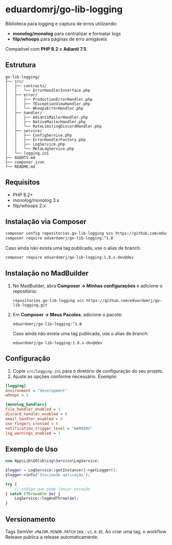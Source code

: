 # eduardomrj/go-lib-logging

Biblioteca para logging e captura de erros utilizando:

- **monolog/monolog** para centralizar e formatar logs
- **filp/whoops** para páginas de erro amigáveis

Compatível com **PHP 8.2** e **Adianti 7.5**.

## Estrutura

```
go-lib-logging/
├── src/
│   ├── contracts/
│   │   └── ErrorHandlerInterface.php
│   ├── error/
│   │   ├── ProductionErrorHandler.php
│   │   ├── TExceptionViewHandler.php
│   │   └── WhoopsErrorHandler.php
│   ├── handler/
│   │   ├── AdiantiMailerHandler.php
│   │   ├── NativeMailerHandler.php
│   │   └── RateLimitingDiscordHandler.php
│   ├── service/
│   │   ├── ConfigService.php
│   │   ├── ErrorHandlerFactory.php
│   │   ├── LogService.php
│   │   └── MetaLogService.php
│   └── logging.ini
├── AGENTS.md
├── composer.json
└── README.md
```

## Requisitos

- PHP 8.2+
- monolog/monolog 3.x
- filp/whoops 2.x

## Instalação via Composer

```sh
composer config repositories.go-lib-logging vcs https://github.com/eduardomrj/go-lib-logging.git
composer require eduardomrj/go-lib-logging:^1.0
```

Caso ainda não exista uma tag publicada, use o alias de branch:

```sh
composer require eduardomrj/go-lib-logging:1.0.x-dev@dev
```

## Instalação no MadBuilder

1. No MadBuilder, abra **Composer → Minhas configurações** e adicione o repositório:

   ```
   repositories.go-lib-logging vcs https://github.com/eduardomrj/go-lib-logging.git
   ```

2. Em **Composer → Meus Pacotes**, adicione o pacote:

   ```
   eduardomrj/go-lib-logging:^1.0
   ```

   Caso ainda não exista uma tag publicada, use o alias de branch:

   ```
   eduardomrj/go-lib-logging:1.0.x-dev@dev
   ```

## Configuração

1. Copie `src/logging.ini` para o diretório de configuração do seu projeto.
2. Ajuste as opções conforme necessário. Exemplo:

```ini
[logging]
environment = "development"
whoops = 1

[monolog_handlers]
file_handler_enabled = 1
discord_handler_enabled = 0
email_handler_enabled = 0
use_fingers_crossed = 0
notification_trigger_level = "WARNING"
log_warnings_enabled = 1
```

## Exemplo de Uso

```php
use App\Lib\GOlib\Log\Service\LogService;

$logger = LogService::getInstance()->getLogger();
$logger->info('Iniciando aplicação');

try {
    // código que pode lançar exceção
} catch (Throwable $e) {
    LogService::logAndThrow($e);
}
```

## Versionamento

Tags SemVer `vMAJOR.MINOR.PATCH` (ex.: `v1.0.0`). Ao criar uma tag, o workflow Release publica a release automaticamente.
